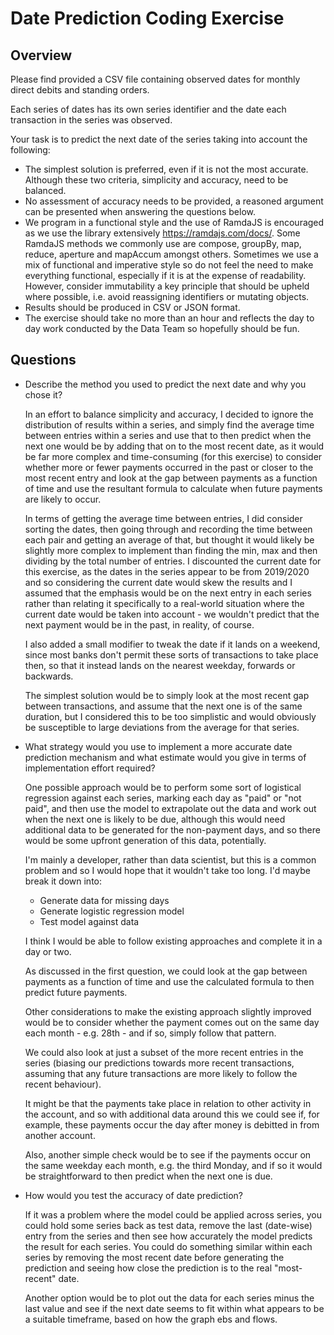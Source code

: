 # Date Prediction Coding Exercise

## Overview

Please find provided a CSV file containing observed dates for monthly direct debits and standing orders.

Each series of dates has its own series identifier and the date each transaction in the series was observed.

Your task is to predict the next date of the series taking into account the following:

- The simplest solution is preferred, even if it is not the most accurate. Although these two criteria, simplicity and accuracy, need to be balanced.
- No assessment of accuracy needs to be provided, a reasoned argument can be presented when answering the questions below.
- We program in a functional style and the use of RamdaJS is encouraged as we use the library extensively <https://ramdajs.com/docs/>. Some RamdaJS methods we commonly use are compose, groupBy, map, reduce, aperture and mapAccum amongst others. Sometimes we use a mix of functional and imperative style so do not feel the need to make everything functional, especially if it is at the expense of readability. However, consider immutability a key principle that should be upheld where possible, i.e. avoid reassigning identifiers or mutating objects.
- Results should be produced in CSV or JSON format.
- The exercise should take no more than an hour and reflects the day to day work conducted by the Data Team so hopefully should be fun.

## Questions

- Describe the method you used to predict the next date and why you chose it?

  In an effort to balance simplicity and accuracy, I decided to ignore the distribution of results within a series, and simply find the average time between entries within a series and use that to then predict when the next one would be by adding that on to the most recent date, as it would be far more complex and time-consuming (for this exercise) to consider whether more or fewer payments occurred in the past or closer to the most recent entry and look at the gap between payments as a function of time and use the resultant formula to calculate when future payments are likely to occur.

  In terms of getting the average time between entries, I did consider sorting the dates, then going through and recording the time between each pair and getting an average of that, but thought it would likely be slightly more complex to implement than finding the min, max and then dividing by the total number of entries. I discounted the current date for this exercise, as the dates in the series appear to be from 2019/2020 and so considering the current date would skew the results and I assumed that the emphasis would be on the next entry in each series rather than relating it specifically to a real-world situation where the current date would be taken into account - we wouldn't predict that the next payment would be in the past, in reality, of course.

  I also added a small modifier to tweak the date if it lands on a weekend, since most banks don't permit these sorts of transactions to take place then, so that it instead lands on the nearest weekday, forwards or backwards.

  The simplest solution would be to simply look at the most recent gap between transactions, and assume that the next one is of the same duration, but I considered this to be too simplistic and would obviously be susceptible to large deviations from the average for that series.

- What strategy would you use to implement a more accurate date prediction mechanism and what estimate would you give in terms of implementation effort required?

  One possible approach would be to perform some sort of logistical regression against each series, marking each day as "paid" or "not paid", and then use the model to extrapolate out the data and work out when the next one is likely to be due, although this would need additional data to be generated for the non-payment days, and so there would be some upfront generation of this data, potentially.

  I'm mainly a developer, rather than data scientist, but this is a common problem and so I would hope that it wouldn't take too long. I'd maybe break it down into:
  - Generate data for missing days
  - Generate logistic regression model
  - Test model against data

  I think I would be able to follow existing approaches and complete it in a day or two.

  As discussed in the first question, we could look at the gap between payments as a function of time and use the calculated formula to then predict future payments.

  Other considerations to make the existing approach slightly improved would be to consider whether the payment comes out on the same day each month - e.g. 28th - and if so, simply follow that pattern.

  We could also look at just a subset of the more recent entries in the series (biasing our predictions towards more recent transactions, assuming that any future transactions are more likely to follow the recent behaviour).

  It might be that the payments take place in relation to other activity in the account, and so with additional data around this we could see if, for example, these payments occur the day after money is debitted in from another account.

  Also, another simple check would be to see if the payments occur on the same weekday each month, e.g. the third Monday, and if so it would be straightforward to then predict when the next one is due.

- How would you test the accuracy of date prediction?

  If it was a problem where the model could be applied across series, you could hold some series back as test data, remove the last (date-wise) entry from the series and then see how accurately the model predicts the result for each series. You could do something similar within each series by removing the most recent date before generating the prediction and seeing how close the prediction is to the real "most-recent" date.

  Another option would be to plot out the data for each series minus the last value and see if the next date seems to fit within what appears to be a suitable timeframe, based on how the graph ebs and flows.

